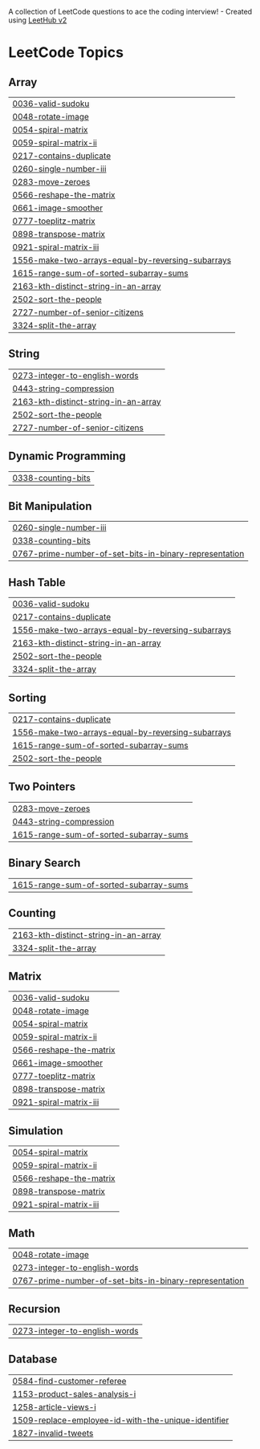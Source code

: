 A collection of LeetCode questions to ace the coding interview! - Created using [LeetHub v2](https://github.com/arunbhardwaj/LeetHub-2.0)
<!---LeetCode Topics Start-->
# LeetCode Topics
## Array
|  |
| ------- |
| [0036-valid-sudoku](https://github.com/jabbar024/Leetcode-Problems-And-Solutions/tree/master/0036-valid-sudoku) |
| [0048-rotate-image](https://github.com/jabbar024/Leetcode-Problems-And-Solutions/tree/master/0048-rotate-image) |
| [0054-spiral-matrix](https://github.com/jabbar024/Leetcode-Problems-And-Solutions/tree/master/0054-spiral-matrix) |
| [0059-spiral-matrix-ii](https://github.com/jabbar024/Leetcode-Problems-And-Solutions/tree/master/0059-spiral-matrix-ii) |
| [0217-contains-duplicate](https://github.com/jabbar024/Leetcode-Problems-And-Solutions/tree/master/0217-contains-duplicate) |
| [0260-single-number-iii](https://github.com/jabbar024/Leetcode-Problems-And-Solutions/tree/master/0260-single-number-iii) |
| [0283-move-zeroes](https://github.com/jabbar024/Leetcode-Problems-And-Solutions/tree/master/0283-move-zeroes) |
| [0566-reshape-the-matrix](https://github.com/jabbar024/Leetcode-Problems-And-Solutions/tree/master/0566-reshape-the-matrix) |
| [0661-image-smoother](https://github.com/jabbar024/Leetcode-Problems-And-Solutions/tree/master/0661-image-smoother) |
| [0777-toeplitz-matrix](https://github.com/jabbar024/Leetcode-Problems-And-Solutions/tree/master/0777-toeplitz-matrix) |
| [0898-transpose-matrix](https://github.com/jabbar024/Leetcode-Problems-And-Solutions/tree/master/0898-transpose-matrix) |
| [0921-spiral-matrix-iii](https://github.com/jabbar024/Leetcode-Problems-And-Solutions/tree/master/0921-spiral-matrix-iii) |
| [1556-make-two-arrays-equal-by-reversing-subarrays](https://github.com/jabbar024/Leetcode-Problems-And-Solutions/tree/master/1556-make-two-arrays-equal-by-reversing-subarrays) |
| [1615-range-sum-of-sorted-subarray-sums](https://github.com/jabbar024/Leetcode-Problems-And-Solutions/tree/master/1615-range-sum-of-sorted-subarray-sums) |
| [2163-kth-distinct-string-in-an-array](https://github.com/jabbar024/Leetcode-Problems-And-Solutions/tree/master/2163-kth-distinct-string-in-an-array) |
| [2502-sort-the-people](https://github.com/jabbar024/Leetcode-Problems-And-Solutions/tree/master/2502-sort-the-people) |
| [2727-number-of-senior-citizens](https://github.com/jabbar024/Leetcode-Problems-And-Solutions/tree/master/2727-number-of-senior-citizens) |
| [3324-split-the-array](https://github.com/jabbar024/Leetcode-Problems-And-Solutions/tree/master/3324-split-the-array) |
## String
|  |
| ------- |
| [0273-integer-to-english-words](https://github.com/jabbar024/Leetcode-Problems-And-Solutions/tree/master/0273-integer-to-english-words) |
| [0443-string-compression](https://github.com/jabbar024/Leetcode-Problems-And-Solutions/tree/master/0443-string-compression) |
| [2163-kth-distinct-string-in-an-array](https://github.com/jabbar024/Leetcode-Problems-And-Solutions/tree/master/2163-kth-distinct-string-in-an-array) |
| [2502-sort-the-people](https://github.com/jabbar024/Leetcode-Problems-And-Solutions/tree/master/2502-sort-the-people) |
| [2727-number-of-senior-citizens](https://github.com/jabbar024/Leetcode-Problems-And-Solutions/tree/master/2727-number-of-senior-citizens) |
## Dynamic Programming
|  |
| ------- |
| [0338-counting-bits](https://github.com/jabbar024/Leetcode-Problems-And-Solutions/tree/master/0338-counting-bits) |
## Bit Manipulation
|  |
| ------- |
| [0260-single-number-iii](https://github.com/jabbar024/Leetcode-Problems-And-Solutions/tree/master/0260-single-number-iii) |
| [0338-counting-bits](https://github.com/jabbar024/Leetcode-Problems-And-Solutions/tree/master/0338-counting-bits) |
| [0767-prime-number-of-set-bits-in-binary-representation](https://github.com/jabbar024/Leetcode-Problems-And-Solutions/tree/master/0767-prime-number-of-set-bits-in-binary-representation) |
## Hash Table
|  |
| ------- |
| [0036-valid-sudoku](https://github.com/jabbar024/Leetcode-Problems-And-Solutions/tree/master/0036-valid-sudoku) |
| [0217-contains-duplicate](https://github.com/jabbar024/Leetcode-Problems-And-Solutions/tree/master/0217-contains-duplicate) |
| [1556-make-two-arrays-equal-by-reversing-subarrays](https://github.com/jabbar024/Leetcode-Problems-And-Solutions/tree/master/1556-make-two-arrays-equal-by-reversing-subarrays) |
| [2163-kth-distinct-string-in-an-array](https://github.com/jabbar024/Leetcode-Problems-And-Solutions/tree/master/2163-kth-distinct-string-in-an-array) |
| [2502-sort-the-people](https://github.com/jabbar024/Leetcode-Problems-And-Solutions/tree/master/2502-sort-the-people) |
| [3324-split-the-array](https://github.com/jabbar024/Leetcode-Problems-And-Solutions/tree/master/3324-split-the-array) |
## Sorting
|  |
| ------- |
| [0217-contains-duplicate](https://github.com/jabbar024/Leetcode-Problems-And-Solutions/tree/master/0217-contains-duplicate) |
| [1556-make-two-arrays-equal-by-reversing-subarrays](https://github.com/jabbar024/Leetcode-Problems-And-Solutions/tree/master/1556-make-two-arrays-equal-by-reversing-subarrays) |
| [1615-range-sum-of-sorted-subarray-sums](https://github.com/jabbar024/Leetcode-Problems-And-Solutions/tree/master/1615-range-sum-of-sorted-subarray-sums) |
| [2502-sort-the-people](https://github.com/jabbar024/Leetcode-Problems-And-Solutions/tree/master/2502-sort-the-people) |
## Two Pointers
|  |
| ------- |
| [0283-move-zeroes](https://github.com/jabbar024/Leetcode-Problems-And-Solutions/tree/master/0283-move-zeroes) |
| [0443-string-compression](https://github.com/jabbar024/Leetcode-Problems-And-Solutions/tree/master/0443-string-compression) |
| [1615-range-sum-of-sorted-subarray-sums](https://github.com/jabbar024/Leetcode-Problems-And-Solutions/tree/master/1615-range-sum-of-sorted-subarray-sums) |
## Binary Search
|  |
| ------- |
| [1615-range-sum-of-sorted-subarray-sums](https://github.com/jabbar024/Leetcode-Problems-And-Solutions/tree/master/1615-range-sum-of-sorted-subarray-sums) |
## Counting
|  |
| ------- |
| [2163-kth-distinct-string-in-an-array](https://github.com/jabbar024/Leetcode-Problems-And-Solutions/tree/master/2163-kth-distinct-string-in-an-array) |
| [3324-split-the-array](https://github.com/jabbar024/Leetcode-Problems-And-Solutions/tree/master/3324-split-the-array) |
## Matrix
|  |
| ------- |
| [0036-valid-sudoku](https://github.com/jabbar024/Leetcode-Problems-And-Solutions/tree/master/0036-valid-sudoku) |
| [0048-rotate-image](https://github.com/jabbar024/Leetcode-Problems-And-Solutions/tree/master/0048-rotate-image) |
| [0054-spiral-matrix](https://github.com/jabbar024/Leetcode-Problems-And-Solutions/tree/master/0054-spiral-matrix) |
| [0059-spiral-matrix-ii](https://github.com/jabbar024/Leetcode-Problems-And-Solutions/tree/master/0059-spiral-matrix-ii) |
| [0566-reshape-the-matrix](https://github.com/jabbar024/Leetcode-Problems-And-Solutions/tree/master/0566-reshape-the-matrix) |
| [0661-image-smoother](https://github.com/jabbar024/Leetcode-Problems-And-Solutions/tree/master/0661-image-smoother) |
| [0777-toeplitz-matrix](https://github.com/jabbar024/Leetcode-Problems-And-Solutions/tree/master/0777-toeplitz-matrix) |
| [0898-transpose-matrix](https://github.com/jabbar024/Leetcode-Problems-And-Solutions/tree/master/0898-transpose-matrix) |
| [0921-spiral-matrix-iii](https://github.com/jabbar024/Leetcode-Problems-And-Solutions/tree/master/0921-spiral-matrix-iii) |
## Simulation
|  |
| ------- |
| [0054-spiral-matrix](https://github.com/jabbar024/Leetcode-Problems-And-Solutions/tree/master/0054-spiral-matrix) |
| [0059-spiral-matrix-ii](https://github.com/jabbar024/Leetcode-Problems-And-Solutions/tree/master/0059-spiral-matrix-ii) |
| [0566-reshape-the-matrix](https://github.com/jabbar024/Leetcode-Problems-And-Solutions/tree/master/0566-reshape-the-matrix) |
| [0898-transpose-matrix](https://github.com/jabbar024/Leetcode-Problems-And-Solutions/tree/master/0898-transpose-matrix) |
| [0921-spiral-matrix-iii](https://github.com/jabbar024/Leetcode-Problems-And-Solutions/tree/master/0921-spiral-matrix-iii) |
## Math
|  |
| ------- |
| [0048-rotate-image](https://github.com/jabbar024/Leetcode-Problems-And-Solutions/tree/master/0048-rotate-image) |
| [0273-integer-to-english-words](https://github.com/jabbar024/Leetcode-Problems-And-Solutions/tree/master/0273-integer-to-english-words) |
| [0767-prime-number-of-set-bits-in-binary-representation](https://github.com/jabbar024/Leetcode-Problems-And-Solutions/tree/master/0767-prime-number-of-set-bits-in-binary-representation) |
## Recursion
|  |
| ------- |
| [0273-integer-to-english-words](https://github.com/jabbar024/Leetcode-Problems-And-Solutions/tree/master/0273-integer-to-english-words) |
## Database
|  |
| ------- |
| [0584-find-customer-referee](https://github.com/jabbar024/Leetcode-Problems-And-Solutions/tree/master/0584-find-customer-referee) |
| [1153-product-sales-analysis-i](https://github.com/jabbar024/Leetcode-Problems-And-Solutions/tree/master/1153-product-sales-analysis-i) |
| [1258-article-views-i](https://github.com/jabbar024/Leetcode-Problems-And-Solutions/tree/master/1258-article-views-i) |
| [1509-replace-employee-id-with-the-unique-identifier](https://github.com/jabbar024/Leetcode-Problems-And-Solutions/tree/master/1509-replace-employee-id-with-the-unique-identifier) |
| [1827-invalid-tweets](https://github.com/jabbar024/Leetcode-Problems-And-Solutions/tree/master/1827-invalid-tweets) |
<!---LeetCode Topics End-->
